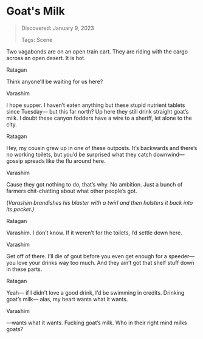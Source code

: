 # Goat's Milk
> Discovered: January 9, 2023
>
> Tags: Scene

Two vagabonds are on an open train cart. They are riding with the cargo across an open desert. It is hot.

Ratagan

Think anyone’ll be waiting for us here? 

Varashim

I hope supper. I haven’t eaten anything but these stupid nutrient tablets since Tuesday— but this far north? Up here they still drink straight goat’s milk. I doubt these canyon fodders have a wire to a sheriff, let alone to the city.

Ratagan

Hey, my cousin grew up in one of these outposts. It’s backwards and there’s no working toilets, but you’d be surprised what they catch downwind— gossip spreads like the flu around here.

Varashim

Cause they got nothing to do, that’s why. No ambition. Just a bunch of farmers chit-chatting about what other people’s got.

(*Varashim brandishes his blaster with a twirl and then holsters it back into its pocket.)*

Ratagan

Varashim. I don’t know. If it weren’t for the toilets, I’d settle down here.

Varashim

Get off of there. I’ll die of gout before you even get enough for a speeder— you love your drinks way too much. And they ain’t got that shelf stuff down in these parts.

Ratagan

Yeah— if I didn’t love a good drink, I’d be swimming in credits. Drinking goat’s milk— alas, my heart wants what it wants.

Varashim

—wants what it wants. Fucking goat’s milk. Who in their right mind milks goats?
